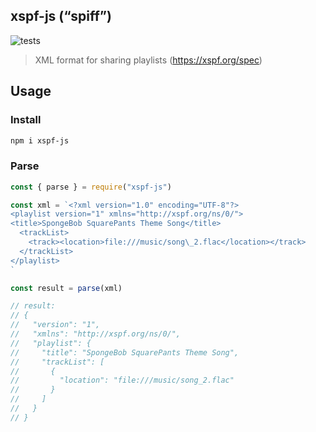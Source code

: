 ## xspf-js (“spiff”)

![tests](https://github.com/hawyar/node-lib-starter/actions/workflows/test.yml/badge.svg)

> XML format for sharing playlists (https://xspf.org/spec)

## Usage

### Install

```bash
npm i xspf-js
```

### Parse

```js
const { parse } = require("xspf-js")

const xml = `<?xml version="1.0" encoding="UTF-8"?>
<playlist version="1" xmlns="http://xspf.org/ns/0/">
<title>SpongeBob SquarePants Theme Song</title>
  <trackList>
    <track><location>file:///music/song\_2.flac</location></track>
  </trackList>
</playlist>
`

const result = parse(xml)

// result:
// {
//   "version": "1",
//   "xmlns": "http://xspf.org/ns/0/",
//   "playlist": {
//     "title": "SpongeBob SquarePants Theme Song",
//     "trackList": [
//       {
//         "location": "file:///music/song_2.flac"
//       }
//     ]
//   }
// }
```
